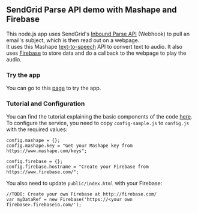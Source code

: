 ## SendGrid Parse API demo with Mashape and Firebase

This node.js app uses SendGrid's [Inbound Parse API](http://sendgrid.com/docs/API_Reference/Webhooks/parse.html) 
(Webhook) to pull an email's subject, which is then read out on a webpage.  
It uses this Mashape 
[text-to-speech](https://www.mashape.com/montanaflynn/text-to-speech#!documentation) 
API to convert text to audio.  It also uses [Firebase](http://firebase.com) to store data and do a callback to the webpage to
play the audio.

### Try the app

You can go to this [page](http://afternoon-brook-5754.herokuapp.com/) to try the app.

### Tutorial and Configuration

You can find the tutorial explaining the basic components of the code [here](http://jsfiddle.net/ismaelc/XWrYr/embedded/result/).
To configure the service, you need to copy `config-sample.js` to `config.js` with the required values:

    config.mashape = {};
    config.mashape.key = "Get your Mashape key from https://www.mashape.com/keys";

    config.firebase = {};
    config.firebase.hostname = "Create your Firebase from https://www.firebase.com/";

You also need to update `public/index.html` with your Firebase:

    //TODO: Create your own Firebase at http://firebase.com/
    var myDataRef = new Firebase('https://<your own firebase>.firebaseio.com/');

